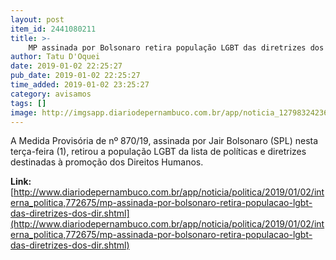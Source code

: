 ```yaml
---
layout: post
item_id: 2441080211
title: >-
    MP assinada por Bolsonaro retira população LGBT das diretrizes dos Direitos Humanos
author: Tatu D'Oquei
date: 2019-01-02 22:25:27
pub_date: 2019-01-02 22:25:27
time_added: 2019-01-02 23:25:27
category: avisamos
tags: []
image: http://imgsapp.diariodepernambuco.com.br/app/noticia_127983242361/2019/01/02/772675/20190102121650567603e.jpg
---
```


A Medida Provisória de nº 870/19, assinada por Jair Bolsonaro (SPL) nesta terça-feira (1), retirou a população LGBT da lista de políticas e diretrizes destinadas à promoção dos Direitos Humanos.

**Link:** [http://www.diariodepernambuco.com.br/app/noticia/politica/2019/01/02/interna_politica,772675/mp-assinada-por-bolsonaro-retira-populacao-lgbt-das-diretrizes-dos-dir.shtml](http://www.diariodepernambuco.com.br/app/noticia/politica/2019/01/02/interna_politica,772675/mp-assinada-por-bolsonaro-retira-populacao-lgbt-das-diretrizes-dos-dir.shtml)

